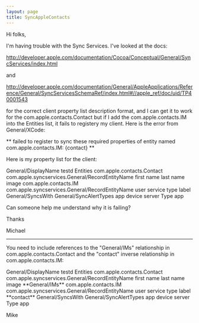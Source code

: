 ```yaml
---
layout: page
title: SyncAppleContacts
---
```




Hi folks,

I'm having trouble with the Sync Services.  I've looked at the docs:

http://developer.apple.com/documentation/Cocoa/Conceptual/General/SyncServices/index.html

and

http://developer.apple.com/documentation/General/AppleApplications/Reference/General/SyncServicesSchemaRef/index.html#//apple_ref/doc/uid/TP40001543

for the correct client property list description format, and I can get it to work for the com.apple.contacts.Contact  but if I add the com.apple.contacts.IM into the Entities list, it fails to registery my client.   Here is the error from General/XCode:

**
failed to register to sync these required properties of entity named com.apple.contacts.IM: {contact} 
**

Here is my property list for the client:  
    
<?xml version="1.0" encoding="UTF-8"?>
<!DOCTYPE plist PUBLIC "-//Apple Computer//DTD PLIST 1.0//EN" "http://www.apple.com/General/DTDs/General/PropertyList-1.0.dtd">
<plist version="1.0">
<dict>
	<key>General/DisplayName</key>
	<string>testd</string>
	<key>Entities</key>
	<dict>
		<key>com.apple.contacts.Contact</key>
		<array>
			<string>com.apple.syncservices.General/RecordEntityName</string>
			<string>first name</string>
			<string>last name</string>
			<string>image</string>
		</array>
		<key>com.apple.contacts.IM</key>
		<array>
			<string>com.apple.syncservices.General/RecordEntityName</string>
			<string>user</string>
			<string>service</string>
			<string>type</string>
			<string>label</string>
		</array>
	</dict>
	<key>General/SyncsWith</key>
	<dict>
		<key>General/SyncAlertTypes</key>
		<array>
			<string>app</string>
			<string>device</string>
			<string>server</string>
		</array>
	</dict>
	<key>Type</key>
	<string>app</string>
</dict>
</plist>



Can someone help me understand why it is failing?

Thanks

Michael


------------------------------------------------------------------

You need to include references to the "General/IMs" relationship in com.apple.contacts.Contact and the "contact" inverse relationship in com.apple.contacts.IM:

    
<?xml version="1.0" encoding="UTF-8"?>
<!DOCTYPE plist PUBLIC "-//Apple Computer//DTD PLIST 1.0//EN" "http://www.apple.com/General/DTDs/General/PropertyList-1.0.dtd">
<plist version="1.0">
<dict>
	<key>General/DisplayName</key>
	<string>testd</string>
	<key>Entities</key>
	<dict>
		<key>com.apple.contacts.Contact</key>
		<array>
			<string>com.apple.syncservices.General/RecordEntityName</string>
			<string>first name</string>
			<string>last name</string>
			<string>image</string>
			**<string>General/IMs</string>**
		</array>
		<key>com.apple.contacts.IM</key>
		<array>
			<string>com.apple.syncservices.General/RecordEntityName</string>
			<string>user</string>
			<string>service</string>
			<string>type</string>
			<string>label</string>
			**<string>contact</string>**
		</array>
	</dict>
	<key>General/SyncsWith</key>
	<dict>
		<key>General/SyncAlertTypes</key>
		<array>
			<string>app</string>
			<string>device</string>
			<string>server</string>
		</array>
	</dict>
	<key>Type</key>
	<string>app</string>
</dict>
</plist>



Mike
